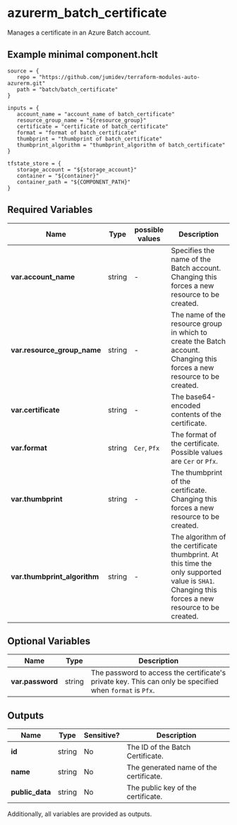 # azurerm_batch_certificate

Manages a certificate in an Azure Batch account.

## Example minimal component.hclt

```hcl
source = {
   repo = "https://github.com/jumidev/terraform-modules-auto-azurerm.git" 
   path = "batch/batch_certificate" 
}

inputs = {
   account_name = "account_name of batch_certificate" 
   resource_group_name = "${resource_group}" 
   certificate = "certificate of batch_certificate" 
   format = "format of batch_certificate" 
   thumbprint = "thumbprint of batch_certificate" 
   thumbprint_algorithm = "thumbprint_algorithm of batch_certificate" 
}

tfstate_store = {
   storage_account = "${storage_account}" 
   container = "${container}" 
   container_path = "${COMPONENT_PATH}" 
}

```

## Required Variables

| Name | Type |  possible values |  Description |
| ---- | --------- |  ----------- | ----------- |
| **var.account_name** | string |  -  |  Specifies the name of the Batch account. Changing this forces a new resource to be created. | 
| **var.resource_group_name** | string |  -  |  The name of the resource group in which to create the Batch account. Changing this forces a new resource to be created. | 
| **var.certificate** | string |  -  |  The base64-encoded contents of the certificate. | 
| **var.format** | string |  `Cer`, `Pfx`  |  The format of the certificate. Possible values are `Cer` or `Pfx`. | 
| **var.thumbprint** | string |  -  |  The thumbprint of the certificate. Changing this forces a new resource to be created. | 
| **var.thumbprint_algorithm** | string |  -  |  The algorithm of the certificate thumbprint. At this time the only supported value is `SHA1`. Changing this forces a new resource to be created. | 

## Optional Variables

| Name | Type |  Description |
| ---- | --------- |  ----------- |
| **var.password** | string |  The password to access the certificate's private key. This can only be specified when `format` is `Pfx`. | 



## Outputs

| Name | Type | Sensitive? | Description |
| ---- | ---- | --------- | --------- |
| **id** | string | No  | The ID of the Batch Certificate. | 
| **name** | string | No  | The generated name of the certificate. | 
| **public_data** | string | No  | The public key of the certificate. | 

Additionally, all variables are provided as outputs.
